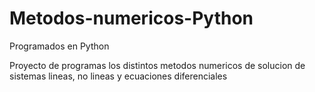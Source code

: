 # Metodos-numericos-Python
Programados en Python

Proyecto de programas los distintos metodos numericos de solucion de sistemas lineas, no lineas y ecuaciones diferenciales
